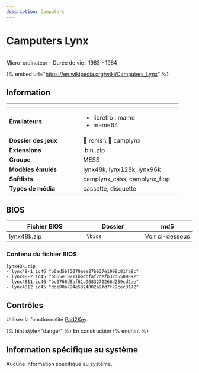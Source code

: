 ```yaml
---
description: Camputers
---
```


# Camputers Lynx

<div align="left">

<figure><img src="https://i.imgur.com/QIX6oYa.png" alt=""><figcaption></figcaption></figure>

</div>

Micro-ordinateur - Durée de vie : 1983 - 1984

{% embed url="https://en.wikipedia.org/wiki/Camputers_Lynx" %}

## Information

<table data-header-hidden><thead><tr><th width="184"></th><th></th><th data-hidden></th></tr></thead><tbody><tr><td><strong>Émulateurs</strong></td><td><ul><li>libretro : mame</li><li>mame64</li></ul></td><td></td></tr><tr><td><strong>Dossier des jeux</strong></td><td><span data-gb-custom-inline data-tag="emoji" data-code="1f4c1">📁</span> roms \ <span data-gb-custom-inline data-tag="emoji" data-code="1f4c2">📂</span> camplynx</td><td></td></tr><tr><td><strong>Extensions</strong></td><td>.bin .zip</td><td></td></tr><tr><td><strong>Groupe</strong></td><td>MESS</td><td></td></tr><tr><td><strong>Modèles émulés</strong></td><td>lynx48k, lynx128k, lynx96k</td><td></td></tr><tr><td><strong>Softlists</strong></td><td>camplynx_cass, camplynx_flop</td><td></td></tr><tr><td><strong>Types de média</strong></td><td>cassette, disquette</td><td></td></tr></tbody></table>

## BIOS

<table><thead><tr><th width="193">Fichier BIOS</th><th width="142.03610108303252">Dossier</th><th>md5</th></tr></thead><tbody><tr><td>lynx48k.zip</td><td><code>\bios</code></td><td>Voir ci-dessous</td></tr></tbody></table>

### Contenu du fichier BIOS

```
lynx48k.zip
- lynx48-1.ic46 "b0ad5bf3070aea27b637e1998c81fa8c"
- lynx48-2.ic45 "b665e10211bbdbfaf2defb32d5580892"
- lynx4811.ic46 "bc0760d8bf61c9683270266d259cd2ae"
- lynx4812.ic45 "dde90a794e5324002a9fd7f79cec3172"
```

## Contrôles

Utiliser la fonctionnalité [Pad2Key](../../../controleurs/pad2key.md).

{% hint style="danger" %}
En construction
{% endhint %}

## Information spécifique au système

Aucune information spécifique au système.
